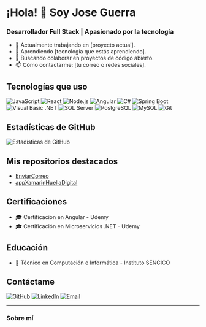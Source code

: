 # ¡Hola! 👋 Soy Jose Guerra

### Desarrollador Full Stack | Apasionado por la tecnología

- 🔭 Actualmente trabajando en [proyecto actual].
- 🌱 Aprendiendo [tecnología que estás aprendiendo].
- 👯 Buscando colaborar en proyectos de código abierto.
- 📫 Cómo contactarme: [tu correo o redes sociales].

## Tecnologías que uso

![JavaScript](https://img.shields.io/badge/-JavaScript-F7DF1E?style=flat-square&logo=javascript&logoColor=black)
![React](https://img.shields.io/badge/-React-61DAFB?style=flat-square&logo=react&logoColor=black)
![Node.js](https://img.shields.io/badge/-Node.js-339933?style=flat-square&logo=node.js&logoColor=white)
![Angular](https://img.shields.io/badge/-Angular-DD0031?style=flat-square&logo=angular&logoColor=white)
![C#](https://img.shields.io/badge/-C%23-239120?style=flat-square&logo=c-sharp&logoColor=white)
![Spring Boot](https://img.shields.io/badge/-Spring%20Boot-6DB33F?style=flat-square&logo=spring&logoColor=white)
![Visual Basic .NET](https://img.shields.io/badge/-Visual%20Basic%20.NET-512BD4?style=flat-square&logo=.net&logoColor=white)
![SQL Server](https://img.shields.io/badge/-SQL%20Server-CC2927?style=flat-square&logo=microsoft-sql-server&logoColor=white)
![PostgreSQL](https://img.shields.io/badge/-PostgreSQL-336791?style=flat-square&logo=postgresql&logoColor=white)
![MySQL](https://img.shields.io/badge/-MySQL-4479A1?style=flat-square&logo=mysql&logoColor=white)
![Git](https://img.shields.io/badge/-Git-F05032?style=flat-square&logo=git&logoColor=white)

## Estadísticas de GitHub

![Estadísticas de GitHub](https://github-readme-stats.vercel.app/api?username=JOGUERRA2023&show_icons=true&theme=radical)

## Mis repositorios destacados

- [EnviarCorreo](https://github.com/JOGUERRA2023/EnviarCorreo)
- [appXamarinHuellaDigital](https://github.com/JOGUERRA2023/appXamarinHuellaDigital)

## Certificaciones

- 🎓 Certificación en Angular - Udemy
- 🎓 Certificación en Microservicios .NET - Udemy

## Educación

- 🏫 Técnico en Computación e Informática - Instituto SENCICO

## Contáctame

[![GitHub](https://img.shields.io/badge/-GitHub-181717?style=flat-square&logo=github&logoColor=white)](https://github.com/JOGUERRA2023)
[![LinkedIn](https://img.shields.io/badge/-LinkedIn-0077B5?style=flat-square&logo=linkedin&logoColor=white)](https://www.linkedin.com/in/jose-jacobo-guerra-gonzales-939497335/)
[![Email](https://img.shields.io/badge/-Email-D14836?style=flat-square&logo=gmail&logoColor=white)](mailto:jj.teamcode@gmail.com)

---

### **Sobre mí**

<div align="center">
  <p id="typewriter" style="font-size: 1.2em; font-weight: bold;"></p>
</div>

<script>
  const phrases = [
    "Systems Engineer | Developer Analyst",
    "Apasionado por la tecnología y la innovación."
  ];
  let i = 0;
  let j = 0;
  let currentPhrase = [];
  let isDeleting = false;
  let isEnd = false;

  function typewriter() {
    isEnd = false;
    const typewriterElement = document.getElementById("typewriter");

    if (i < phrases.length) {
      if (!isDeleting && j <= phrases[i].length) {
        currentPhrase.push(phrases[i][j]);
        j++;
        typewriterElement.innerHTML = currentPhrase.join("");
      }

      if (isDeleting && j >= 0) {
        currentPhrase.pop();
        j--;
        typewriterElement.innerHTML = currentPhrase.join("");
      }

      if (j === phrases[i].length) {
        isEnd = true;
        isDeleting = true;
      }

      if (isDeleting && j === 0) {
        currentPhrase = [];
        isDeleting = false;
        i++;
        if (i === phrases.length) {
          i = 0;
        }
      }
    }

    const speed = isDeleting ? 50 : 100;
    const delay = isEnd ? 2000 : speed;
    setTimeout(typewriter, delay);
  }

  typewriter();
</script>
